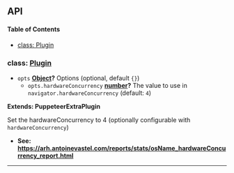 ## API

<!-- Generated by documentation.js. Update this documentation by updating the source code. -->

#### Table of Contents

- [class: Plugin](#class-plugin)

### class: [Plugin](https://github.com/berstend/puppeteer-extra/blob/9534845cc95088e65c2d53bfb029263976fc9add/packages/puppeteer-extra-plugin-stealth/evasions/navigator.hardwareConcurrency/index.js#L16-L37)

- `opts` **[Object](https://developer.mozilla.org/docs/Web/JavaScript/Reference/Global_Objects/Object)?** Options (optional, default `{}`)
  - `opts.hardwareConcurrency` **[number](https://developer.mozilla.org/docs/Web/JavaScript/Reference/Global_Objects/Number)?** The value to use in `navigator.hardwareConcurrency` (default: `4`)

**Extends: PuppeteerExtraPlugin**

Set the hardwareConcurrency to 4 (optionally configurable with `hardwareConcurrency`)

- **See: <https://arh.antoinevastel.com/reports/stats/osName_hardwareConcurrency_report.html>**

---
